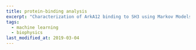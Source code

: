 ```yaml
---
title: protein-binding analysis
excerpt: "Characterization of ArkA12 binding to SH3 using Markov Models"
tags:
  - machine learning
  - biophysics
last_modified_at: 2019-03-04
---
```

